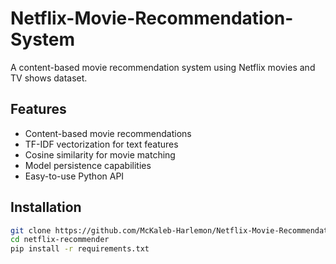 # Netflix-Movie-Recommendation-System
A content-based movie recommendation system using Netflix movies and TV shows dataset.
## Features 
- Content-based movie recommendations 
- TF-IDF vectorization for text features 
- Cosine similarity for movie matching 
- Model persistence capabilities 
- Easy-to-use Python API 

 
## Installation 
```bash 
git clone https://github.com/McKaleb-Harlemon/Netflix-Movie-Recommendation-System 
cd netflix-recommender 
pip install -r requirements.txt
